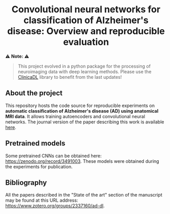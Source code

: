 <h1 align="center">
  Convolutional neural networks for classification of Alzheimer's disease: Overview and reproducible evaluation
</h1>

:warning: **Note:** :warning:
> This project evolved in a python package for the processing of neuroimaging data
> with deep learning methods. Please use the [ClinicaDL](https://github.com/aramis-lab/clinicadl)
> library to benefit from the last updates!


## About the project

This repository hosts the code source for reproducible experiments on
**automatic classification of Alzheimer's disease (AD) using anatomical MRI
data**.
It allows training autoencoders and convolutional neural networks.
The journal version of the paper describing this work is available
[here](https://doi.org/10.1016/j.media.2020.101694).

## Pretrained models

Some pretrained CNNs can be obtained here:
<https://zenodo.org/record/3491003>.
These models were obtained during the experiments for publication.

## Bibliography

All the papers described in the "State of the art" section of the manuscript may
be found at this URL address: <https://www.zotero.org/groups/2337160/ad-dl>.
